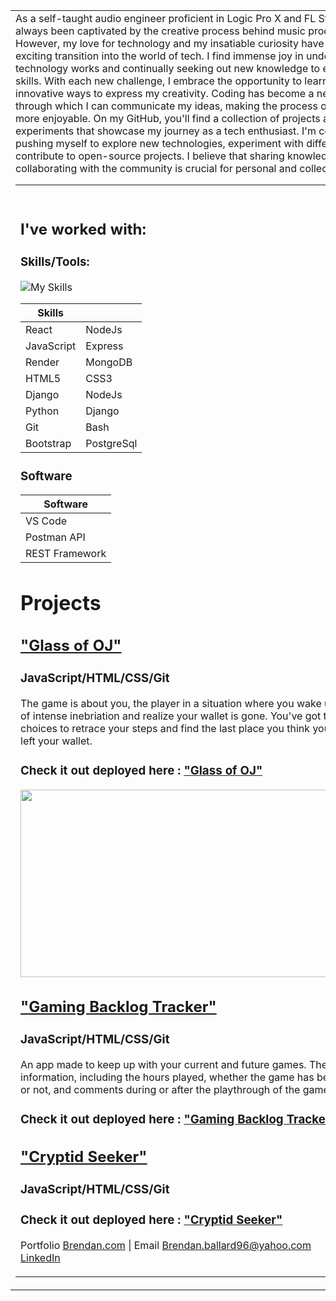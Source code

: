 
<table>
<tr>
<td>
As a self-taught audio engineer proficient in Logic Pro X and FL Studio, I have always been captivated by the creative process behind music production. However, my love for technology and my insatiable curiosity have led me on an exciting transition into the world of tech.
I find immense joy in understanding how technology works and continually seeking out new knowledge to expand my skills. With each new challenge, I embrace the opportunity to learn and discover innovative ways to express my creativity. Coding has become a new language through which I can communicate my ideas, making the process of creation even more enjoyable.            
On my GitHub, you'll find a collection of projects and experiments that showcase my journey as a tech enthusiast. I'm constantly pushing myself to explore new technologies, experiment with different tools, and contribute to open-source projects. I believe that sharing knowledge and collaborating with the community is crucial for personal and collective growth. 
 <table>
<tr>
<td>
 <br>
 
 ## I've worked with:
 
 ### Skills/Tools: 
 
 ![My Skills](https://skillicons.dev/icons?i=react,nodejs,express,mongodb,heroku,bootstrap,django,git,js,postgres,html,python,bash,)

| Skills     |            |
| ---------- | --------   |
| React      | NodeJs     |
| JavaScript | Express    |
| Render     | MongoDB    |
| HTML5      | CSS3       |
| Django     | NodeJs     |
| Python     | Django     |
| Git        | Bash       |
| Bootstrap  | PostgreSql |

### Software
 
| Software             |     
| -------------------- | 
| VS Code              |     
| Postman API          |     
| REST Framework       |     
 
 
 
# Projects 
 
## ["Glass of OJ"](https://github.com/Bballard96/A-Glass-of-OJ)

### JavaScript/HTML/CSS/Git 

The game is about you, the player in a situation where you wake up after a night of intense inebriation and realize your wallet is gone. You've got to make choices to retrace your steps and find the last place you think you might have left your wallet.

### Check it out deployed here : ["Glass of OJ"](https://lucent-duckanoo-b36e0a.netlify.app)

<img src="https://github.com/Bballard96/Bballard96/assets/110790998/ca2e04f0-8ef7-4dc7-b224-e80fc62d6929" width=600 height=300>
 
 
## ["Gaming Backlog Tracker"](https://github.com/Bballard96/A-Glass-of-OJ)

### JavaScript/HTML/CSS/Git 

An app made to keep up with your current and future games. The user can add information, including the hours played, whether the game has been completed or not, and comments during or after the playthrough of the game.

### Check it out deployed here : ["Gaming Backlog Tracker"](https://backlogbjb.fly.dev)

<!-- ![GlassOJ](https://github.com/Bballard96/Bballard96/assets/110790998/31d1a93e-8f3b-43a8-a29d-bf5e66d0500f) -->

 
 
## ["Cryptid Seeker"](https://github.com/Bballard96/A-Glass-of-OJ)

### JavaScript/HTML/CSS/Git 

<!-- The game is about you, the player in a situation where you wake up after a night of intense inebriation and realize your wallet is gone. You've got to make choices to retrace your steps and find the last place you think you might have left your wallet. -->

### Check it out deployed here : ["Cryptid Seeker"](https://lucent-duckanoo-b36e0a.netlify.app)

<!-- ![GlassOJ](https://github.com/Bballard96/Bballard96/assets/110790998/31d1a93e-8f3b-43a8-a29d-bf5e66d0500f) -->

  
 Portfolio [Brendan.com](https://bballard96.github.io) | Email [Brendan.ballard96@yahoo.com](mailto:Brendan.ballard96@yahoo.com)\
[LinkedIn](https://www.linkedin.com/in/brendan-ballard/)
<!---
Bballard96/Bballard96 is a ✨ special ✨ repository because its `README.md` (this file) appears on your GitHub profile.
You can click the Preview link to take a look at your changes.
--->
